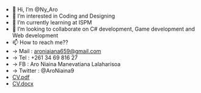 - 👋 Hi, I’m @Ny_Aro
- 👀 I’m interested in Coding and Designing
- 🌱 I’m currently learning at ISPM 
- 💞️ I’m looking to collaborate on C# development, Game development and Web development
- 📫 How to reach me??
- -> Mail    : aroniaiana659@gmail.com
- -> Tel     : +261 34 69 816 27
- -> FB      : Aro Niaina Manevatiana Lalaharisoa
- -> Twitter : @AroNiaina9
- [CV.pdf](https://github.com/Ny-Aro/Ny-Aro/files/8169392/CV.pdf)
- [CV.docx](https://github.com/Ny-Aro/Ny-Aro/files/8169394/CV.docx)

<!---
Ny-Aro/Ny-Aro is a ✨ special ✨ repository because its `README.md` (this file) appears on your GitHub profile.
You can click the Preview link to take a look at your changes.
--->
